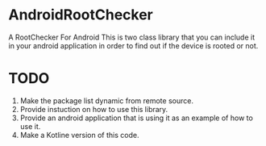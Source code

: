 # AndroidRootChecker
A RootChecker For Android
This is two class library that you can include it in your android application in order to find out if the device is rooted or not.

# TODO
1. Make the package list dynamic from remote source.
2. Provide instuction on how to use this library.
3. Provide an android application that is using it as an example of how to use it.
4. Make a Kotline version of this code.
